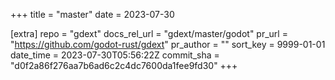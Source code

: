 +++
title = "master"
date = 2023-07-30

[extra]
repo = "gdext"
docs_rel_url = "gdext/master/godot"
pr_url = "https://github.com/godot-rust/gdext"
pr_author = ""
sort_key = 9999-01-01
date_time = 2023-07-30T05:56:22Z
commit_sha = "d0f2a86f276aa7b6ad6c2c4dc7600da1fee9fd30"
+++


